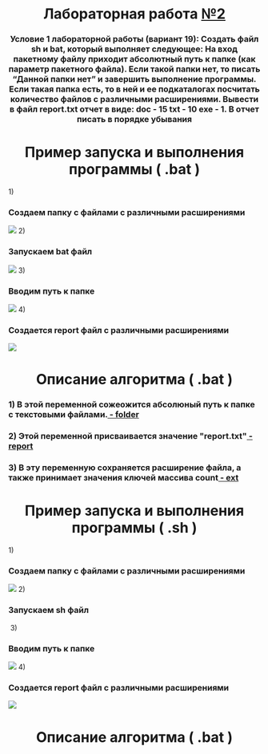 <h1 align="center"> Лабораторная работа <a href="https://daniilshat.ru/" target="_blank">№2</a> 

<h3 align="center">Условие 1 лабораторной работы (вариант 19): Создать файл sh и bat, который выполняет следующее: 
На вход пакетному файлу приходит абсолютный путь к папке (как параметр пакетного файла). Если такой папки нет, то писать “Данной папки нет” и завершить выполнение программы. Если такая папка есть, то в ней и ее подкаталогах посчитать количество файлов с различными расширениями. Вывести в файл report.txt отчет в виде: doc - 15 txt - 10 exe - 1. В отчет писать в порядке убывания
</h3>
<h1 align="center">Пример запуска и выполнения программы ( .bat )</h1>
1) <h3 align>Создаем папку с файлами с различными расширениями</h3>
<img src="https://github.com/iis-32170x/RPIIS/blob/%D0%9F%D1%83%D1%88%D0%BA%D0%BE_%D0%9C/images/3.png"/>
2) <h3 align>Запускаем bat файл</h3>
<img src="https://github.com/iis-32170x/RPIIS/blob/%D0%9F%D1%83%D1%88%D0%BA%D0%BE_%D0%9C/images/%D0%A1%D0%BD%D0%B8%D0%BC%D0%BE%D0%BA%20%D1%8D%D0%BA%D1%80%D0%B0%D0%BD%D0%B0%20(4).png"/>
3) <h3 align>Вводим путь к папке</h3>
<img src="https://github.com/iis-32170x/RPIIS/blob/%D0%9F%D1%83%D1%88%D0%BA%D0%BE_%D0%9C/images/%D0%A1%D0%BD%D0%B8%D0%BC%D0%BE%D0%BA%20%D1%8D%D0%BA%D1%80%D0%B0%D0%BD%D0%B0%20(7).png"/>
4) <h3 align>Создается report файл с различными расширениями</h3>
<img src="https://github.com/iis-32170x/RPIIS/blob/%D0%9F%D1%83%D1%88%D0%BA%D0%BE_%D0%9C/images/%D0%A1%D0%BD%D0%B8%D0%BC%D0%BE%D0%BA%20%D1%8D%D0%BA%D1%80%D0%B0%D0%BD%D0%B0%20(6).png"/>
<h1 align="center">Описание алгоритма ( .bat )</h1>
<h3 align>1) В этой переменной сожеожится абсолюный путь к папке с текстовыми файлами.<a href="https://daniilshat.ru/" target="_blank"> - folder</a> 
<h3 align>2) Этой переменной присваивается значение "report.txt"<a href="https://daniilshat.ru/" target="_blank"> - report</a> 
<h3 align>3) В эту переменную сохраняется расширение файла, а также принимает значения ключей массива count<a href="https://daniilshat.ru/" target="_blank"> - ext</a> 
<h1 align="center">Пример запуска и выполнения программы ( .sh )</h1>
1) <h3 align>Создаем папку с файлами с различными расширениями</h3>
  <img src="https://github.com/iis-32170x/RPIIS/blob/%D0%9F%D1%83%D1%88%D0%BA%D0%BE_%D0%9C/images/3.png"/>
2) <h3 align>Запускаем sh файл</h3>
  <img src=""/>
3) <h3 align>Вводим путь к папке</h3>
  <img src="https://github.com/iis-32170x/RPIIS/blob/%D0%9F%D1%83%D1%88%D0%BA%D0%BE_%D0%9C/images/photo_2023-10-19_09-34-09.jpg"/>
4) <h3 align>Создается report файл с различными расширениями</h3>
  <img src="https://github.com/iis-32170x/RPIIS/blob/%D0%9F%D1%83%D1%88%D0%BA%D0%BE_%D0%9C/images/3.png"/>
<h1 align="center">Описание алгоритма ( .bat )</h1>
